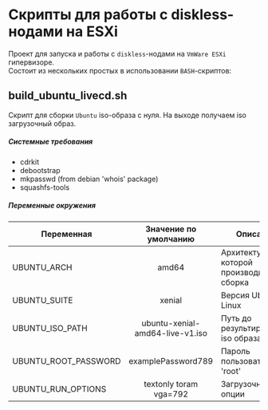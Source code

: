# Скрипты для работы с diskless-нодами на ESXi

Проект для запуска и работы с `diskless`-нодами на `VmWare ESXi` гипервизоре. \
Состоит из нескольких простых в использовании `BASH`-скриптов:

## build_ubuntu_livecd.sh

Скрипт для сборки `Ubuntu` iso-образа с нуля. На выходе получаем iso загрузочный образ.

##### Системные требования

* cdrkit
* debootstrap
* mkpasswd (from debian 'whois' package)
* squashfs-tools

##### Переменные окружения

|Переменная|Значение по умолчанию|Описание|
|---|:-:|---|
|UBUNTU_ARCH|amd64|Архитектура для которой производится сборка|
|UBUNTU_SUITE|xenial|Версия Ubuntu Linux|
|UBUNTU_ISO_PATH|ubuntu-xenial-amd64-live-v1.iso|Путь до результирующего iso образа|
|UBUNTU_ROOT_PASSWORD|examplePassword789|Пароль пользователя 'root'|
|UBUNTU_RUN_OPTIONS|textonly toram vga=792|Загрузочные опции|
